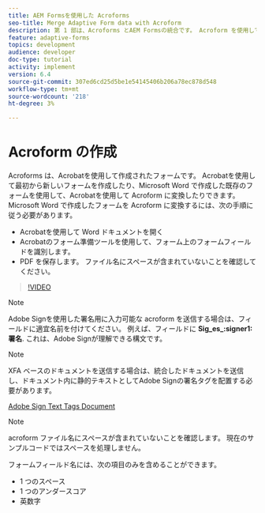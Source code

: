 ```yaml
---
title: AEM Formsを使用した Acroforms
seo-title: Merge Adaptive Form data with Acroform
description: 第 1 部は、Acroforms とAEM Formsの統合です。 Acroform を使用してアダプティブフォームを作成し、データを結合してPDFを取得する
feature: adaptive-forms
topics: development
audience: developer
doc-type: tutorial
activity: implement
version: 6.4
source-git-commit: 307ed6cd25d5be1e54145406b206a78ec878d548
workflow-type: tm+mt
source-wordcount: '218'
ht-degree: 3%

---
```



# Acroform の作成

Acroforms は、Acrobatを使用して作成されたフォームです。 Acrobatを使用して最初から新しいフォームを作成したり、Microsoft Word で作成した既存のフォームを使用して、Acrobatを使用して Acroform に変換したりできます。 Microsoft Word で作成したフォームを Acroform に変換するには、次の手順に従う必要があります。

* Acrobatを使用して Word ドキュメントを開く
* Acrobatのフォーム準備ツールを使用して、フォーム上のフォームフィールドを識別します。
* PDF を保存します。 ファイル名にスペースが含まれていないことを確認してください。


>[!VIDEO](https://video.tv.adobe.com/v/22575?quality=9&learn=on)

>[!NOTE]
>
>Adobe Signを使用した署名用に入力可能な acroform を送信する場合は、フィールドに適宜名前を付けてください。 例えば、フィールドに **Sig_es_:signer1:署名**. これは、Adobe Signが理解できる構文です。

>[!NOTE]
>
>XFA ベースのドキュメントを送信する場合は、統合したドキュメントを送信し、ドキュメント内に静的テキストとしてAdobe Signの署名タグを配置する必要があります。

[Adobe Sign Text Tags Document](https://helpx.adobe.com/jp/sign/using/text-tag.html)

>[!NOTE]
>
>acroform ファイル名にスペースが含まれていないことを確認します。 現在のサンプルコードではスペースを処理しません。
>
>フォームフィールド名には、次の項目のみを含めることができます。
>
>* 1 つのスペース
>* 1 つのアンダースコア
>* 英数字

